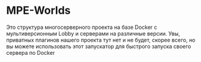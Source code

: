 # MPE-Worlds
Это структура многосерверного проекта на базе Docker c мультиверсионным Lobby и серверами на различные версии.
Увы, приватных плагинов нашего проекта тут нет и не будет, скорее всего, но вы можете использовать этот запускатор для быстрого запуска своего сервера по Docker
